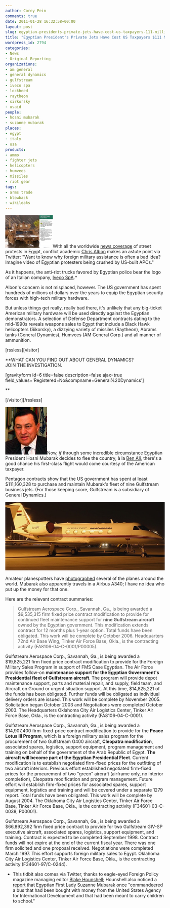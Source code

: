 ```yaml
---
author: Corey Pein
comments: true
date: 2011-01-28 16:32:58+00:00
layout: post
slug: egyptian-presidents-private-jets-have-cost-us-taxpayers-111-million
title: "Egyptian President's Private Jets Have Cost US Taxpayers $111 Million"
wordpress_id: 2794
categories:
- News
- Original Reporting
organizations:
- am general
- general dynamics
- gulfstream
- iveco spa
- lockheed
- raytheon
- sirkorsky
- usaid
people:
- hosni mubarak
- suzanne mubarak
places:
- egypt
- italy
- usa
products:
- ammo
- fighter jets
- helicopters
- humvees
- missiles
- riot gear
tags:
- arms trade
- blowback
- wikileaks
---
```


[![](/images/2011/01/humvee-army-catalog-photo-150x103.jpg)](/images/2011/01/humvee-army-catalog-photo.jpg)WIth all the worldwide [news coverage](http://english.aljazeera.net/watch_now/) of street protests in Egypt, conflict academic [Chris Albon](http://christopheralbon.com/) makes an astute point via Twitter: "Want to know why foreign military assistance is often a bad idea? Imagine video of Egyptian protesters being crushed by US-built APCs."

As it happens, the anti-riot trucks favored by Egyptian police bear the logo of an Italian company, [Iveco SpA](http://web.iveco.com/Pages/welcome.html#).*

Albon's concern is not misplaced, however. The US government has spent hundreds of millions of dollars over the years to equip the Egyptian security forces with high-tech military hardware.

<!-- more -->But unless things get really, really bad there, it's unlikely that any big-ticket American military hardware will be used directly against the Egyptian demonstrators. A selection of Defense Department contracts dating to the mid-1990s reveals weapons sales to Egypt that include a Black Hawk helicopters (Sikorsky), a dizzying variety of missiles (Raytheon), Abrams tanks (General Dynamics), Humvees (AM General Corp.) and all manner of ammunition.
[rssless][visitor]

**WHAT CAN YOU FIND OUT ABOUT GENERAL DYNAMICS?  
JOIN THE INVESTIGATION.

[gravityform id=6 title=false description=false ajax=true field_values='Registered=No&compname=General%20Dynamics']

**

[/visitor][/rssless]

![](/images/2011/01/hosni-mubarak-egypt-132x150.jpg)Now, _if_ through some incredible circumstance Egyptian President Hosni Mubarak decides to flee the country, à la [Ben Ali](http://www.warisbusiness.com/people/zine-el-abidine-ben-ali/), there's a good chance his first-class flight would come courtesy of the American taxpayer.

Pentagon contracts show that the US government has spent at least $111,160,328 to purchase and maintain Mubarak's fleet of nine Gulfstream business jets. (For those keeping score, Gulfstream is a subsidiary of General Dynamics.)

[![](/images/2011/01/mubarak-plane.jpg)](http://www.airliners.net/photo/Egypt---Air/Gulfstream-Aerospace-G-IV/0723110/L/)

Amateur planespotters have [photographed](http://www.jetphotos.net/viewphoto.php?id=6066699) several of the planes around the world. Mubarak also apparently travels in a Airbus A340; I have no idea who put up the money for that one.

Here are the relevant contract summaries:


> Gulfstream Aerospace Corp., Savannah, Ga., is being awarded a $9,535,315 firm fixed price contract modification to provide for continued fleet maintenance support for **nine Gulfstream aircraft** owned by the Egyptian government. This modification extends contract for 12 months plus 1-year option. Total funds have been obligated. This work will be complete by October 2006. Headquarters 72nd Air Base Wing, Tinker Air Force Base, Okla., is the contracting activity (FA8106-04-C-0001/P00005).

Gulfstream Aerospace Corp., Savannah, Ga., is being awarded a $19,825,221 firm fixed price contract modification to provide for the Foreign Military Sales Program in support of FMS Case Egyptian. The Air Force provides follow-on **maintenance support for the Egyptian Government's Presidential fleet of Gulfstream aircraft**. The program will provide depot maintenance support, parts and material repair, and supply, field team, and Aircraft on Ground or urgent situation support. At this time, $14,825,221 of the funds has been obligated. Further funds will be obligated as individual delivery orders are issued. This work will be complete by November 2005. Solicitation began October 2003 and Negotiations were completed October 2003. The Headquarters Oklahoma City Air Logistics Center, Tinker Air Force Base, Okla., is the contracting activity (FA8106-04-C-0001).

Gulfstream Aerospace Corp., Savannah, Ga., is being awarded a $14,907,400 firm-fixed-price contract modification to provide for the **Peace Lotus III Program**, which is a foreign military sales program for the procurement of two Gulfstream G400 aircraft, **Cleopatra modification**, associated spares, logistics, support equipment, program management and training on behalf of the government of the Arab Republic of Egypt. **The aircraft will become part of the Egyptian Presidential Fleet**. Current modification is to establish negotiated firm-fixed prices for the outfitting of two aircraft interiors. Previous effort established negotiated firm-fixed prices for the procurement of two "green" aircraft (airframe only, no interior completion), Cleopatra modification and program management. Future effort will establish firm-fixed prices for associated spares, support equipment, logistics and training and will be covered under a separate 1279 report. Total funds have been obligated. This work will be complete by August 2004. The Oklahoma City Air Logistics Center, Tinker Air Force Base, Tinker Air Force Base, Okla., is the contracting activity (F34601-03-C-0038, P00001).

Gulfstream Aerospace Corp., Savannah, Ga., is being awarded a $66,892,392 firm fixed price contract to provide for two Gulfstream GIV-SP executive aircraft, associated spares, logistics, support equipment, and training. Contract is expected to be completed September 1998. Contract funds will not expire at the end of the current fiscal year. There was one firm solicited and one proposal received. Negotiations were completed March 1997. This effort supports foreign military sales to Egypt. Oklahoma City Air Logistics Center, Tinker Air Force Base, Okla., is the contracting activity (F34601-97/C-0244).




* This tidbit also comes via Twitter, thanks to eagle-eyed Foreign Policy magazine managing editor [Blake Hounshell](http://twitter.com/blakehounshell); Hounshell also noticed a [report](http://www.nytimes.com/2011/01/28/world/middleeast/28diplo.html) that Egyptian First Lady Suzanne Mubarak once "commandeered a bus that had been bought with money from the United States Agency for International Development and that had been meant to carry children to school."

